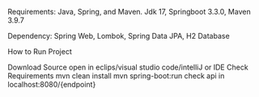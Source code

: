 Requirements: Java, Spring, and Maven. Jdk 17, Springboot 3.3.0, Maven 3.9.7

Dependency: Spring Web, Lombok, Spring Data JPA, H2 Database

How to Run Project

Download Source
open in eclips/visual studio code/intelliJ or IDE
Check Requirements
mvn clean install
mvn spring-boot:run
check api in localhost:8080/{endpoint}
